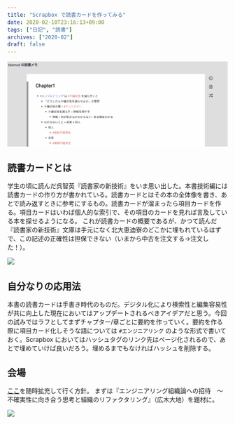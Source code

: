 ```yaml
---
title: "Scrapbox で読書カードを作ってみる"
date: 2020-02-10T23:16:13+09:00
tags: ["日記", "読書"]
archives: ["2020-02"]
draft: false
---
```

![Scrapbox のスクリーンショット](/images/reading_card.jpg)

## 読書カードとは
学生の頃に読んだ呉智英『読書家の新技術』をいま思い出した。本書技術編には読書カードの作り方が書かれている。読書カードとはその本の全体像を書き、あとで読み返すときに参考にするもの。読書カードが溜まったら項目カードを作る。項目カードはいわば個人的な索引で、その項目のカードを見れば言及している本を探せるようになる。
これが読書カードの概要であるが、かつて読んだ『読書家の新技術』文庫は手元になく北大恵迪寮のどこかに埋もれているはずで、この記述の正確性は担保できない（いまから中古を注文する→注文した！）。

<a href="https://www.amazon.co.jp/%E8%AA%AD%E6%9B%B8%E5%AE%B6%E3%81%AE%E6%96%B0%E6%8A%80%E8%A1%93-%E6%9C%9D%E6%97%A5%E6%96%87%E5%BA%AB-%E5%91%89-%E6%99%BA%E8%8B%B1/dp/4022604697/ref=as_li_ss_il?ie=UTF8&linkCode=li2&tag=tbsmcd-22&linkId=1d4d1c2174d7d72c07fdd32d115e25c6&language=ja_JP" target="_blank"><img border="0" src="//ws-fe.amazon-adsystem.com/widgets/q?_encoding=UTF8&ASIN=4022604697&Format=_SL160_&ID=AsinImage&MarketPlace=JP&ServiceVersion=20070822&WS=1&tag=tbsmcd-22&language=ja_JP" ></a><img src="https://ir-jp.amazon-adsystem.com/e/ir?t=tbsmcd-22&language=ja_JP&l=li2&o=9&a=4022604697" width="1" height="1" border="0" alt="" style="border:none !important; margin:0px !important;" />

## 自分なりの応用法
本書の読書カードは手書き時代のものだ。デジタル化により検索性と編集容易性が共に向上した現在においてはアップデートされるべきアイデアだと思う。今回の試みではラフとしてまずチャプター/章ごとに要約を作っていく。要約を作る際に項目カード化しそうな語については `#エンジニアリング` のような形式で書いておく。Scrapbox においてはハッシュタグのリンク先はページ化されるので、あとで埋めていけば良いだろう。埋めるまでもなければハッシュを削除する。

## 会場
[ここ](https://scrapbox.io/tbsmcd-reading/)を随時拡充して行く方針。
まずは『エンジニアリング組織論への招待　～不確実性に向き合う思考と組織のリファクタリング』（広木大地）を題材に。

<a href="https://www.amazon.co.jp/dp/B079TLW41L/ref=as_li_ss_il?_encoding=UTF8&btkr=1&linkCode=li2&tag=tbsmcd-22&linkId=0780c19c00b4f6d12b8d3b730f258665&language=ja_JP" target="_blank"><img border="0" src="//ws-fe.amazon-adsystem.com/widgets/q?_encoding=UTF8&ASIN=B079TLW41L&Format=_SL160_&ID=AsinImage&MarketPlace=JP&ServiceVersion=20070822&WS=1&tag=tbsmcd-22&language=ja_JP" ></a><img src="https://ir-jp.amazon-adsystem.com/e/ir?t=tbsmcd-22&language=ja_JP&l=li2&o=9&a=B079TLW41L" width="1" height="1" border="0" alt="" style="border:none !important; margin:0px !important;" />
